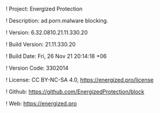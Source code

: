 ! Project: Energized Protection

! Description: ad.porn.malware blocking.

! Version: 6.32.0810.21.11.330.20

! Build Version: 21.11.330.20

! Build Date: Fri, 26 Nov 21 20:14:18 +06

! Version Code: 3302014

! License: CC BY-NC-SA 4.0, https://energized.pro/license

! Github: https://github.com/EnergizedProtection/block

! Web: https://energized.pro

